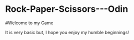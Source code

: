 # Rock-Paper-Scissors---Odin

#Welcome to my Game

It is very basic but, I hope you enjoy my humble beginnings!
